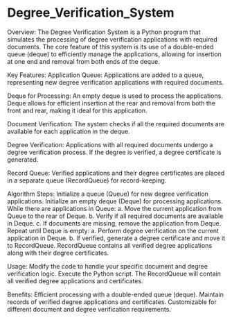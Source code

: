 # Degree_Verification_System

Overview:
The Degree Verification System is a Python program that simulates the processing of degree verification applications with required documents. The core feature of this system is its use of a double-ended queue (deque) to efficiently manage the applications, allowing for insertion at one end and removal from both ends of the deque.

Key Features:
Application Queue: Applications are added to a queue, representing new degree verification applications with required documents.

Deque for Processing: An empty deque is used to process the applications. Deque allows for efficient insertion at the rear and removal from both the front and rear, making it ideal for this application.

Document Verification: The system checks if all the required documents are available for each application in the deque.

Degree Verification: Applications with all required documents undergo a degree verification process. If the degree is verified, a degree certificate is generated.

Record Queue: Verified applications and their degree certificates are placed in a separate queue (RecordQueue) for record-keeping.

Algorithm Steps:
Initialize a queue (Queue) for new degree verification applications.
Initialize an empty deque (Deque) for processing applications.
While there are applications in Queue:
a. Move the current application from Queue to the rear of Deque.
b. Verify if all required documents are available in Deque.
c. If documents are missing, remove the application from Deque.
Repeat until Deque is empty:
a. Perform degree verification on the current application in Deque.
b. If verified, generate a degree certificate and move it to RecordQueue.
RecordQueue contains all verified degree applications along with their degree certificates.

Usage:
Modify the code to handle your specific document and degree verification logic.
Execute the Python script.
The RecordQueue will contain all verified degree applications and certificates.

Benefits:
Efficient processing with a double-ended queue (deque).
Maintain records of verified degree applications and certificates.
Customizable for different document and degree verification requirements.
